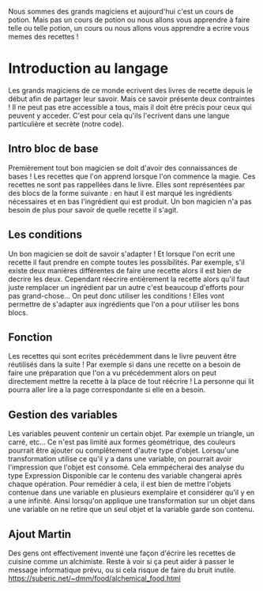 Nous sommes des grands magiciens et aujourd'hui c'est un cours de potion. Mais
pas un cours de potion ou nous allons vous apprendre à faire telle ou telle potion,
un cours ou nous allons vous apprendre a ecrire  vous memes des recettes !

# Introduction au langage
Les grands magiciens de ce monde ecrivent des livres de recette depuis le début
afin de partager leur savoir. Mais ce savoir présente deux contraintes ! Il ne
peut pas etre accessible a tous, mais il doit être précis pour ceux qui peuvent
y acceder. C'est pour cela qu'ils l'ecrivent dans une langue particulière et
secrète (notre code).

## Intro bloc de base
Premièrement tout bon magicien se doit d'avoir des connaissances de bases ! Les
recettes que l'on apprend lorsque l'on commence la magie. Ces recettes ne sont
pas rappellées dans le livre. Elles sont représentées par des blocs de la forme
suivante : en haut il est marqué les ingrédients nécessaires et en bas
l'ingrédient qui est produit. Un bon magicien n'a pas besoin de plus pour savoir
de quelle recette il s'agit.

## Les conditions
Un bon magicien se doit de savoir s'adapter ! Et lorsque l'on ecrit une recette
il faut prendre en compte toutes les possibilités. Par exemple, s'il existe deux
manières différentes de faire une recette alors il est bien de decrire les deux.
Cependant réecrire entièrement la recette alors qu'il faut juste remplacer un
ingrédient par un autre c'est beaucoup d'efforts pour pas grand-chose...  On peut
donc utiliser les conditions ! Elles vont permettre de s'adapter aux ingrédients
que l'on a pour utiliser les bons blocs.

## Fonction
Les recettes qui sont ecrites précédemment dans le livre peuvent être réutilisés
dans la suite ! Par exemple si dans une recette on a besoin de faire une
préparation que l'on a vu précédemment alors on peut directement mettre la
recette à la place de tout réécrire ! La personne qui lit pourra aller lire a la
page correspondante si elle en a besoin.

## Gestion des variables

Les variables peuvent contenir un certain objet. Par exemple un triangle,
un carré, etc... Ce n'est pas limité aux formes géométrique, des couleurs
pourrait être ajouter ou complêtement d'autre type d'objet. Lorsqu'une
transformation utilise ce qu'il y a dans une variable, on pourrait avoir
l'impression que l'objet est consomé. Cela emmpécherai des analyse du type
Expression Disponible car le contenu des variable changerai après chaque
opération. Pour remédier à cela, il est bien de mettre l'objets contenue dans
une variable en plusieurs exemplaire et considérer qu'il y en a une infinité.
Ainsi lorsqu'on applique une transformation sur un objet dans une variable on ne
retire que un seul objet et la variable garde son contenu.

## Ajout Martin

Des gens ont effectivement inventé une façon d'écrire les recettes de
cuisine comme un alchimiste. Reste à voir si ça peut aider à passer le
message informatique prévu, ou si cela risque de faire du bruit inutile.
https://suberic.net/~dmm/food/alchemical_food.html